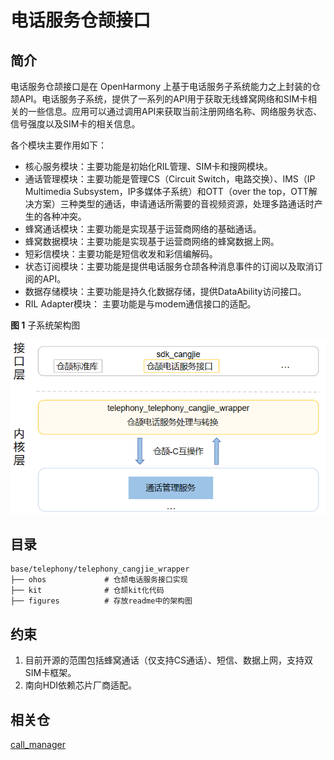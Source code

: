 # 电话服务仓颉接口<a name="ZH-CN_TOPIC_0000001162422291"></a>

## 简介<a name="section104mcpsimp"></a>

电话服务仓颉接口是在 OpenHarmony 上基于电话服务子系统能力之上封装的仓颉API。电话服务子系统，提供了一系列的API用于获取无线蜂窝网络和SIM卡相关的一些信息。应用可以通过调用API来获取当前注册网络名称、网络服务状态、信号强度以及SIM卡的相关信息。

各个模块主要作用如下：

-   核心服务模块：主要功能是初始化RIL管理、SIM卡和搜网模块。
-   通话管理模块：主要功能是管理CS（Circuit Switch，电路交换）、IMS（IP Multimedia Subsystem，IP多媒体子系统）和OTT（over the top，OTT解决方案）三种类型的通话，申请通话所需要的音视频资源，处理多路通话时产生的各种冲突。
-   蜂窝通话模块：主要功能是实现基于运营商网络的基础通话。
-   蜂窝数据模块：主要功能是实现基于运营商网络的蜂窝数据上网。
-   短彩信模块：主要功能是短信收发和彩信编解码。
-   状态订阅模块：主要功能是提供电话服务仓颉各种消息事件的订阅以及取消订阅的API。
-   数据存储模块：主要功能是持久化数据存储，提供DataAbility访问接口。
-   RIL Adapter模块： 主要功能是与modem通信接口的适配。

**图 1**   子系统架构图

![](figures/telephony_cangjie_wrapper_architecture.png)

## 目录<a name="section119mcpsimp"></a>

```
base/telephony/telephony_cangjie_wrapper
├── ohos             # 仓颉电话服务接口实现
├── kit              # 仓颉kit化代码
├── figures          # 存放readme中的架构图
```

## 约束<a name="section123mcpsimp"></a>

1.  目前开源的范围包括蜂窝通话（仅支持CS通话）、短信、数据上网，支持双SIM卡框架。
2.  南向HDI依赖芯片厂商适配。

## 相关仓<a name="section152mcpsimp"></a>

[call_manager](https://gitee.com/openharmony/telephony_call_manager/blob/master/README_zh.md)
